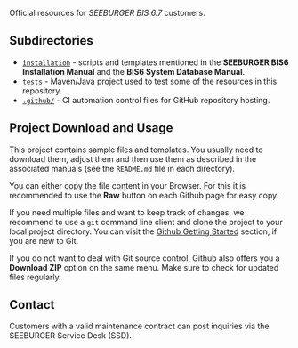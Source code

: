 Official resources for *SEEBURGER BIS 6.7* customers.

## Subdirectories

* [`installation`](installation/) - scripts and templates mentioned in the **SEEBURGER BIS6 Installation Manual** and the **BIS6 System Database Manual**.
* [`tests`](tests/) - Maven/Java project used to test some of the resources in this repository.
* [`.github/`](.github/) - CI automation control files for GitHub repository hosting.

## Project Download and Usage

This project contains sample files and templates. You usually need to download them, adjust them and then use them as described in the associated manuals (see the `README.md` file in each directory).

You can either copy the file content in your Browser. For this it is recommended to use the **Raw** button on each Github page for easy copy.

If you need multiple files and want to keep track of changes, we recommend to use a `git` command line client and clone the project to your local project directory. You can visit the [Github Getting Started](https://docs.github.com/en/get-started/getting-started-with-git/about-remote-repositories) section, if you are new to Git.

If you do not want to deal with Git source control, Github also offers you
a **Download ZIP** option on the same menu. Make sure to check for updated
files regularly.

## Contact

Customers with a valid maintenance contract can post inquiries via
the SEEBURGER Service Desk (SSD).
